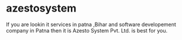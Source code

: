 # azestosystem
If you are lookin  it services in patna ,Bihar and software developement company in Patna then it is Azesto System Pvt. Ltd. is best for you. 
